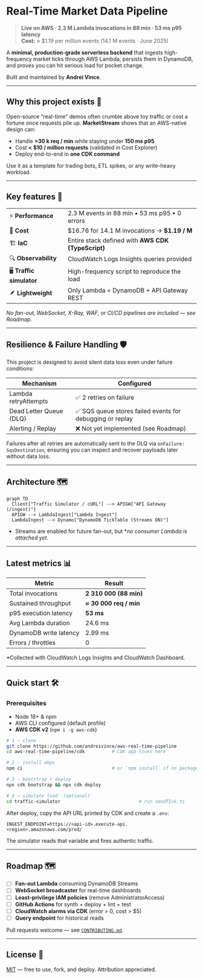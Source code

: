 # Real-Time Market Data Pipeline

> **Live on AWS · 2.3 M Lambda invocations in 88 min · 53 ms p95 latency**  
> **Cost:** ≈ \$1.19 per million events (14.1 M events · June 2025)

A **minimal, production-grade serverless backend** that ingests high-frequency market ticks through AWS Lambda, persists them in DynamoDB, and proves you can hit serious load for pocket change.

Built and maintained by **Andrei Vince**.

---

## Why this project exists 🚀
Open-source “real-time” demos often crumble above toy traffic or cost a fortune once requests pile up. **MarketStream** shows that an AWS-native design can:

* Handle **>30 k req / min** while staying under **150 ms p95**
* Cost **\< \$10 / million requests** (validated in Cost Explorer)
* Deploy end-to-end in **one CDK command**  

Use it as a template for trading bots, ETL spikes, or any write-heavy workload.

---

## Key features 🔑

|  |  |
|---|---|
| ⚡ **Performance** | 2.3 M events in 88 min • 53 ms p95 • 0 errors |
| 💸 **Cost** | \$16.76 for 14.1 M invocations → **\$1.19 / M** |
| 🏗️ **IaC** | Entire stack defined with **AWS CDK (TypeScript)** |
| 🔍 **Observability** | CloudWatch Logs Insights queries provided |
| 🖥️ **Traffic simulator** | High-frequency script to reproduce the load |
| 🪶 **Lightweight** | Only Lambda + DynamoDB + API Gateway REST |

*No fan-out, WebSocket, X-Ray, WAF, or CI/CD pipelines are included — see Roadmap.*

---

## Resilience & Failure Handling 🛡️

This project is designed to avoid silent data loss even under failure conditions:

| Mechanism             | Configured |
|-----------------------|------------|
| Lambda retryAttempts  | ✅ 2 retries on failure |
| Dead Letter Queue (DLQ) | ✅ SQS queue stores failed events for debugging or replay |
| Alerting / Replay     | ❌ Not yet implemented (see Roadmap) |

Failures after all retries are automatically sent to the DLQ via `onFailure: SqsDestination`, ensuring you can inspect and recover payloads later without data loss.

---

## Architecture 🗺️
```mermaid
graph TD
  Client["Traffic Simulator / cURL"] --> APIGW["API Gateway (/ingest)"]
  APIGW --> LambdaIngest["Lambda Ingest"]
  LambdaIngest --> Dynamo["DynamoDB TickTable (Streams ON)"]
````

* Streams are enabled for future fan-out, but \**no consumer Lambda is attached yet.*

---

## Latest metrics 📊

| Metric                 | Result                 |
| ---------------------- | ---------------------- |
| Total invocations      | **2 310 000 (88 min)** |
| Sustained throughput   | **≈ 30 000 req / min** |
| p95 execution latency  | **53 ms**              |
| Avg Lambda duration    | 24.6 ms                |
| DynamoDB write latency | 2.99 ms                |
| Errors / throttles     | 0                      |

*Collected with CloudWatch Logs Insights and CloudWatch Dashboard.

---

## Quick start 🛠️

### Prerequisites

* Node 18+ & npm
* AWS CLI configured (default profile)
* **AWS CDK v2** (`npm i -g aws-cdk`)

```bash
# 1 – clone
git clone https://github.com/andreivince/aws-real-time-pipeline
cd aws-real-time-pipeline/cdk          # CDK app lives here

# 2 – install deps
npm ci                                 # or `npm install` if no package-lock.json

# 3 – bootstrap + deploy
npx cdk bootstrap && npx cdk deploy

# 4 – simulate load  (optional)
cd traffic-simulator                             # run sendTIck.ts

```

After deploy, copy the API URL printed by CDK and create a `.env`:

```dotenv
INGEST_ENDPOINT=https://<api-id>.execute-api.<region>.amazonaws.com/prod/
```

The simulator reads that variable and fires authentic traffic.

---

## Roadmap 🗺️

* [ ] **Fan-out Lambda** consuming DynamoDB Streams
* [ ] **WebSocket broadcaster** for real-time dashboards
* [ ] **Least-privilege IAM policies** (remove AdministratorAccess)
* [ ] **GitHub Actions** for synth + deploy + lint + test
* [ ] **CloudWatch alarms via CDK** (error > 0, cost > \$5)
* [ ] **Query endpoint** for historical reads

Pull requests welcome — see [`CONTRIBUTING.md`](docs/CONTRIBUTING.md).

---

## License 📄

[MIT](./LICENSE) — free to use, fork, and deploy. Attribution appreciated.

